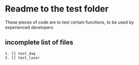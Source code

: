 # Readme to the test folder #

These pieces of code are to test certain functions, to be used by experienced developers


## incomplete list of files ##

    1. [] test_daq
    2. [] test_laser